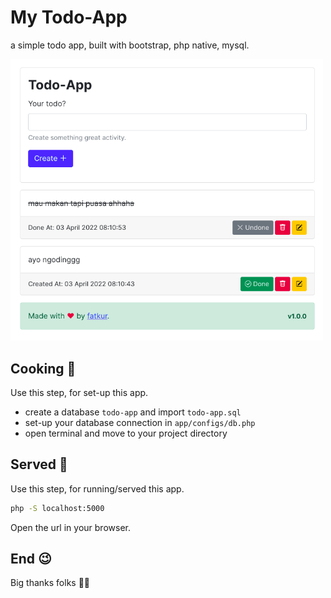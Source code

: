 # My Todo-App

a simple todo app, built with bootstrap, php native, mysql.

<img width="500" src="./preview-app.png?raw=true" alt="My Todo-app"></img>

## Cooking 🍳

Use this step, for set-up this app.

- create a database `todo-app` and import `todo-app.sql`
- set-up your database connection in `app/configs/db.php`
- open terminal and move to your project directory

## Served 🚀

Use this step, for running/served this app.

```bash
php -S localhost:5000
```

Open the url in your browser.

## End 😉

Big thanks folks 🙏🏻
